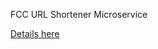 FCC URL Shortener Microservice

[Details here](https://www.freecodecamp.com/challenges/url-shortener-microservice)